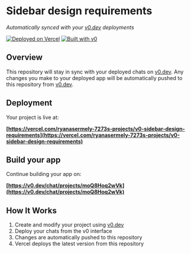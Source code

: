 # Sidebar design requirements

*Automatically synced with your [v0.dev](https://v0.dev) deployments*

[![Deployed on Vercel](https://img.shields.io/badge/Deployed%20on-Vercel-black?style=for-the-badge&logo=vercel)](https://vercel.com/ryanasermely-7273s-projects/v0-sidebar-design-requirements)
[![Built with v0](https://img.shields.io/badge/Built%20with-v0.dev-black?style=for-the-badge)](https://v0.dev/chat/projects/moQ8Hoq2wVk)

## Overview

This repository will stay in sync with your deployed chats on [v0.dev](https://v0.dev).
Any changes you make to your deployed app will be automatically pushed to this repository from [v0.dev](https://v0.dev).

## Deployment

Your project is live at:

**[https://vercel.com/ryanasermely-7273s-projects/v0-sidebar-design-requirements](https://vercel.com/ryanasermely-7273s-projects/v0-sidebar-design-requirements)**

## Build your app

Continue building your app on:

**[https://v0.dev/chat/projects/moQ8Hoq2wVk](https://v0.dev/chat/projects/moQ8Hoq2wVk)**

## How It Works

1. Create and modify your project using [v0.dev](https://v0.dev)
2. Deploy your chats from the v0 interface
3. Changes are automatically pushed to this repository
4. Vercel deploys the latest version from this repository